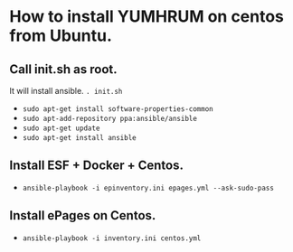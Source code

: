 # How to install YUMHRUM on centos from Ubuntu.

## Call init.sh as root.
It will install ansible.
`. init.sh`
 - `sudo apt-get install software-properties-common`
 - `sudo apt-add-repository ppa:ansible/ansible`
 - `sudo apt-get update`
 - `sudo apt-get install ansible`

## Install ESF + Docker + Centos.
 - `ansible-playbook -i epinventory.ini epages.yml --ask-sudo-pass`

## Install ePages on Centos.
 - `ansible-playbook -i inventory.ini centos.yml`
